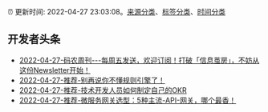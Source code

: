 :alarm_clock: 更新时间: 2022-04-27 23:03:08。[来源分类](../README.md)、[标签分类](../TAGS.md)、[时间分类](../TIMELINE.md)

## 开发者头条




- [2022-04-27-码农周刊---每周五发送，欢迎订阅！打破「信息茧房」，不妨从这份Newsletter开始！](https://toutiao.io/k/t49l6og) 
- [2022-04-27-推荐-别再说你不懂规则引擎了！](https://toutiao.io/k/edts5o5) 
- [2022-04-27-推荐-技术开发人员如何制定自己的OKR](https://toutiao.io/k/zq8oiet) 
- [2022-04-27-推荐-微服务网关选型：5种主流-API-网关，哪个最香！](https://toutiao.io/k/jtyo70d) 